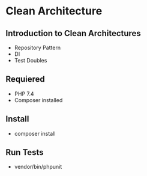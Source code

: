# Clean Architecture

## Introduction to Clean Architectures
- Repository Pattern
- DI
- Test Doubles

## Requiered

- PHP 7.4
- Composer installed

## Install

- composer install

## Run Tests

- vendor/bin/phpunit

